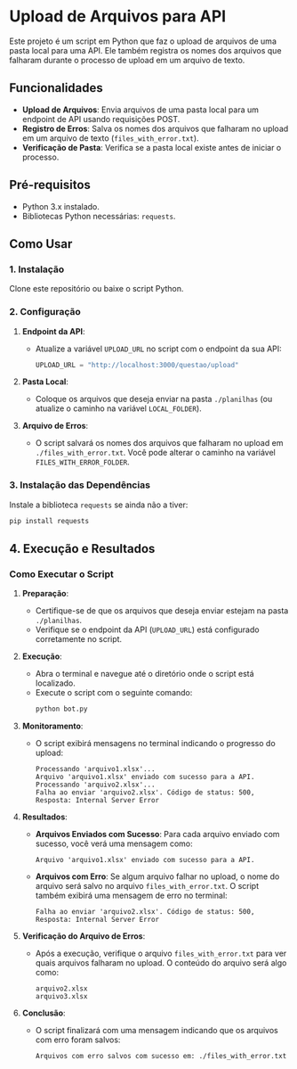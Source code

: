 # Upload de Arquivos para API

Este projeto é um script em Python que faz o upload de arquivos de uma pasta local para uma API. Ele também registra os nomes dos arquivos que falharam durante o processo de upload em um arquivo de texto.

## Funcionalidades

- **Upload de Arquivos**: Envia arquivos de uma pasta local para um endpoint de API usando requisições POST.
- **Registro de Erros**: Salva os nomes dos arquivos que falharam no upload em um arquivo de texto (`files_with_error.txt`).
- **Verificação de Pasta**: Verifica se a pasta local existe antes de iniciar o processo.

## Pré-requisitos

- Python 3.x instalado.
- Bibliotecas Python necessárias: `requests`.

## Como Usar

### 1. Instalação

Clone este repositório ou baixe o script Python.

### 2. Configuração

1. **Endpoint da API**:

   - Atualize a variável `UPLOAD_URL` no script com o endpoint da sua API:
     ```python
     UPLOAD_URL = "http://localhost:3000/questao/upload"
     ```

2. **Pasta Local**:

   - Coloque os arquivos que deseja enviar na pasta `./planilhas` (ou atualize o caminho na variável `LOCAL_FOLDER`).

3. **Arquivo de Erros**:
   - O script salvará os nomes dos arquivos que falharam no upload em `./files_with_error.txt`. Você pode alterar o caminho na variável `FILES_WITH_ERROR_FOLDER`.

### 3. Instalação das Dependências

Instale a biblioteca `requests` se ainda não a tiver:

```bash
pip install requests
```

## 4. Execução e Resultados

### Como Executar o Script

1. **Preparação**:

   - Certifique-se de que os arquivos que deseja enviar estejam na pasta `./planilhas`.
   - Verifique se o endpoint da API (`UPLOAD_URL`) está configurado corretamente no script.

2. **Execução**:

   - Abra o terminal e navegue até o diretório onde o script está localizado.
   - Execute o script com o seguinte comando:
     ```bash
     python bot.py
     ```

3. **Monitoramento**:

   - O script exibirá mensagens no terminal indicando o progresso do upload:
     ```
     Processando 'arquivo1.xlsx'...
     Arquivo 'arquivo1.xlsx' enviado com sucesso para a API.
     Processando 'arquivo2.xlsx'...
     Falha ao enviar 'arquivo2.xlsx'. Código de status: 500, Resposta: Internal Server Error
     ```

4. **Resultados**:

   - **Arquivos Enviados com Sucesso**: Para cada arquivo enviado com sucesso, você verá uma mensagem como:
     ```
     Arquivo 'arquivo1.xlsx' enviado com sucesso para a API.
     ```
   - **Arquivos com Erro**: Se algum arquivo falhar no upload, o nome do arquivo será salvo no arquivo `files_with_error.txt`. O script também exibirá uma mensagem de erro no terminal:
     ```
     Falha ao enviar 'arquivo2.xlsx'. Código de status: 500, Resposta: Internal Server Error
     ```

5. **Verificação do Arquivo de Erros**:

   - Após a execução, verifique o arquivo `files_with_error.txt` para ver quais arquivos falharam no upload. O conteúdo do arquivo será algo como:
     ```
     arquivo2.xlsx
     arquivo3.xlsx
     ```

6. **Conclusão**:
   - O script finalizará com uma mensagem indicando que os arquivos com erro foram salvos:
     ```
     Arquivos com erro salvos com sucesso em: ./files_with_error.txt
     ```
